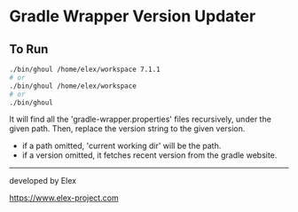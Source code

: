 # Gradle Wrapper Version Updater

## To Run
```bash
./bin/ghoul /home/elex/workspace 7.1.1
# or
./bin/ghoul /home/elex/workspace
# or
./bin/ghoul
```

It will find all the 'gradle-wrapper.properties' files recursively, under the given path. 
Then, replace the version string to the given version.

* if a path omitted, 'current working dir' will be the path.
* if a version omitted, it fetches recent version from the gradle website.

---
developed by Elex

https://www.elex-project.com
